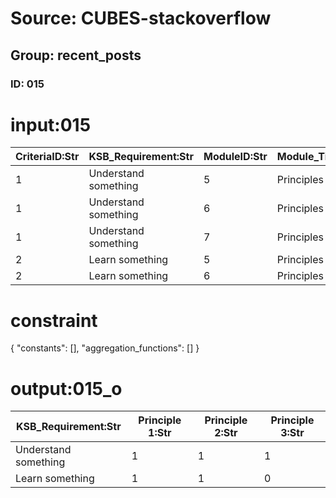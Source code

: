 # Source: CUBES-stackoverflow
## Group: recent_posts
### ID: 015

# input:015

| CriteriaID:Str | KSB_Requirement:Str | ModuleID:Str | Module_Title:Str |
|---|---|---|---|
| 1 | Understand something | 5 | Principles 1 |
| 1 | Understand something | 6 | Principles 2 |
| 1 | Understand something | 7 | Principles 3 |
| 2 | Learn something | 5 | Principles 1 |
| 2 | Learn something | 6 | Principles 2 |

# constraint

{
  "constants": [],
  "aggregation_functions": []
}

# output:015_o

| KSB_Requirement:Str | Principle 1:Str | Principle 2:Str | Principle 3:Str |
|---|---|---|---|
| Understand something | 1 | 1 | 1 |
| Learn something | 1 | 1 | 0 |

